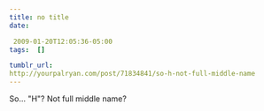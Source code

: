 ```yaml
---
title: no title
date:

 2009-01-20T12:05:36-05:00 
tags:  []

tumblr_url:
http://yourpalryan.com/post/71834841/so-h-not-full-middle-name
---
```


So... "H"? Not full middle name?
